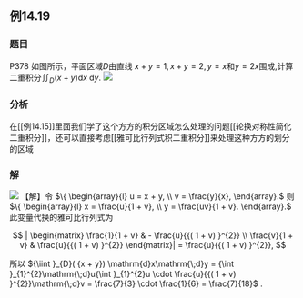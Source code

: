 ## 例14.19
### 题目
P378 如图所示，平面区域$D$由直线 $x + y = 1, x + y = 2, y = x$和$y = {2x}$围成,计算二重积分${\iint }_{D}( {x + y}) \mathrm{d}x\mathrm{\;d}y$.
![](https://img.hwenyi.tech/202410131439566.webp)
### 分析
在[[例14.15]]里面我们学了这个方方的积分区域怎么处理的问题[[轮换对称性简化二重积分]]，还可以直接考虑[[雅可比行列式积二重积分]]来处理这种方方的划分的区域
### 解
![](https://img.hwenyi.tech/202410271730054.webp)
【解】令 $\{ \begin{array}{l} u = x + y, \\ v = \frac{y}{x}, \end{array}.$ 则 $\{ \begin{array}{l} x = \frac{u}{1 + v}, \\ y = \frac{uv}{1 + v}. \end{array}.$ 此变量代换的雅可比行列式为

$$
| \begin{matrix} \frac{1}{1 + v} & - \frac{u}{{( 1 + v) }^{2}} \\ \frac{v}{1 + v} & \frac{u}{{( 1 + v) }^{2}} \end{matrix}| = \frac{u}{{( 1 + v) }^{2}},
$$

所以 ${\iint }_{D}( {x + y}) \mathrm{d}x\mathrm{\;d}y = {\int }_{1}^{2}\mathrm{\;d}u{\int }_{1}^{2}u \cdot \frac{u}{{( 1 + v) }^{2}}\mathrm{\;d}v = \frac{7}{3} \cdot \frac{1}{6} = \frac{7}{18}$ .
